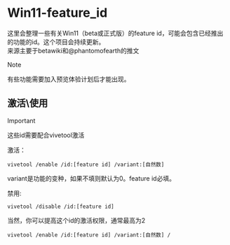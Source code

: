 # Win11-feature_id
这里会整理一些有关Win11（beta或正式版）的feature id，可能会包含已经推出的功能的id。这个项目会持续更新。  
来源主要于betawiki和@phantomofearth的推文
> [!NOTE]
> 有些功能需要加入预览体验计划后才能出现。

## 激活\使用
> [!IMPORTANT]
> 这些id需要配合vivetool激活

激活：
```
vivetool /enable /id:[feature id] /variant:[自然数]
```
variant是功能的变种，如果不填则默认为0。feature id必填。

禁用:
```
vivetool /disable /id:[feature id]
```
当然，你可以提高这个id的激活权限，通常最高为2
```
vivetool /enable /id:[feature id] /variant:[自然数] /
